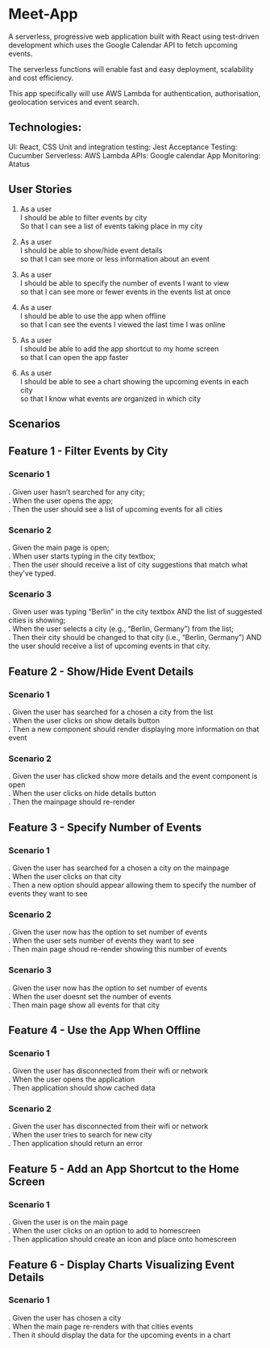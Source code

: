 # Meet-App

A serverless, progressive web application built with React using test-driven development which uses the Google Calendar API to fetch upcoming events.

The serverless functions will enable fast and easy deployment, scalability and cost efficiency.

This app specifically will use AWS Lambda for authentication, authorisation, geolocation services and event search.

## Technologies:

UI: React, CSS
Unit and integration testing: Jest
Acceptance Testing: Cucumber
Serverless: AWS Lambda
APIs: Google calendar
App Monitoring: Atatus




## User Stories

1.  As a user
    <br>
    I should be able to filter events by city
    <br>
    So that I can see a list of events taking place in my city

2.  As a user
    <br>
    I should be able to show/hide event details
    <br>
    so that I can see more or less information about an event

3.  As a user
    <br>
    I should be able to specify the number of events I want to view
    <br>
    so that I can see more or fewer events in the events list at once

4.  As a user
    <br>
    I should be able to use the app when offline
    <br>
    so that I can see the events I viewed the last time I was online

5.  As a user
    <br>
    I should be able to add the app shortcut to my home screen
    <br>
    so that I can open the app faster

6.  As a user
    <br>
    I should be able to see a chart showing the upcoming events in each city
    <br>
    so that I know what events are organized in which city

## Scenarios

## Feature 1 - Filter Events by City

### Scenario 1

. Given user hasn’t searched for any city;
<br>
. When the user opens the app;
<br>
. Then the user should see a list of upcoming events for all cities

### Scenario 2

. Given the main page is open;
<br>
. When user starts typing in the city textbox;
<br>
. Then the user should receive a list of city suggestions that match what they’ve typed.

### Scenario 3

. Given user was typing “Berlin” in the city textbox AND the list of suggested cities is showing;
<br>
. When the user selects a city (e.g., “Berlin, Germany”) from the list;
<br>
. Then their city should be changed to that city (i.e., “Berlin, Germany”) AND the user should receive a list of upcoming events in that city.

## Feature 2 - Show/Hide Event Details

### Scenario 1

. Given the user has searched for a chosen a city from the list
<br>
. When the user clicks on show details button
<br>
. Then a new component should render displaying more information on that event

### Scenario 2

. Given the user has clicked show more details and the event component is open
<br>
. When the user clicks on hide details button
<br>
. Then the mainpage should re-render

## Feature 3 - Specify Number of Events

### Scenario 1

. Given the user has searched for a chosen a city on the mainpage
<br>
. When the user clicks on that city
<br>
. Then a new option should appear allowing them to specify the number of events they want to see

### Scenario 2

. Given the user now has the option to set number of events
<br>
. When the user sets number of events they want to see
<br>
. Then main page shoud re-render showing this number of events

### Scenario 3

. Given the user now has the option to set number of events
<br>
. When the user doesnt set the number of events
<br>
. Then main page show all events for that city

## Feature 4 - Use the App When Offline

### Scenario 1

. Given the user has disconnected from their wifi or network
<br>
. When the user opens the application
<br>
. Then application should show cached data

### Scenario 2

. Given the user has disconnected from their wifi or network
<br>
. When the user tries to search for new city
<br>
. Then application should return an error

## Feature 5 - Add an App Shortcut to the Home Screen

### Scenario 1

. Given the user is on the main page
<br>
. When the user clicks on an option to add to homescreen
<br>
. Then application should create an icon and place onto homescreen

## Feature 6 - Display Charts Visualizing Event Details

### Scenario 1

. Given the user has chosen a city
<br>
. When the main page re-renders with that cities events
<br>
. Then it should display the data for the upcoming events in a chart
